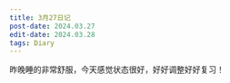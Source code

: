 ```yaml
---
title: 3月27日记
post-date: 2024.03.27
edit-date: 2024.03.28
tags: Diary
---
```

昨晚睡的非常舒服，今天感觉状态很好，好好调整好好复习！